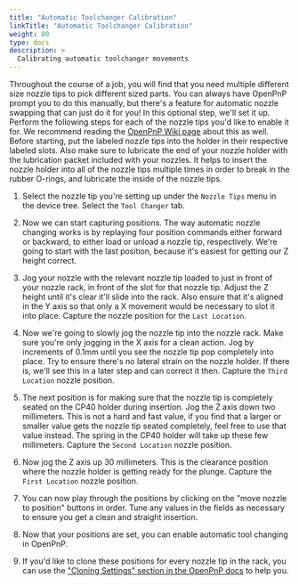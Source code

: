 ```yaml
---
title: "Automatic Toolchanger Calibration"
linkTitle: "Automatic Toolchanger Calibration"
weight: 80
type: docs
description: >
  Calibrating automatic toolchanger movements
---
```


Throughout the course of a job, you will find that you need multiple different size nozzle tips to pick different sized parts. You can always have OpenPnP prompt you to do this manually, but there's a feature for automatic nozzle swapping that can just do it for you! In this optional step, we'll set it up. Perform the following steps for each of the nozzle tips you'd like to enable it for. We recommend reading the [OpenPnP Wiki page](https://github.com/openpnp/openpnp/wiki/Nozzle-Tip-Changer) about this as well. Before starting, put the labeled nozzle tips into the holder in their respective labeled slots. Also make sure to lubricate the end of your nozzle holder with the lubrication packet included with your nozzles. It helps to insert the nozzle holder into all of the nozzle tips multiple times in order to break in the rubber O-rings, and lubricate the inside of the nozzle tips.

1. Select the nozzle tip you're setting up under the `Nozzle Tips` menu in the device tree. Select the `Tool Changer` tab.

2. Now we can start capturing positions. The way automatic nozzle changing works is by replaying four position commands either forward or backward, to either load or unload a nozzle tip, respectively. We're going to start with the last position, because it's easiest for getting our Z height correct.

3. Jog your nozzle with the relevant nozzle tip loaded to just in front of your nozzle rack, in front of the slot for that nozzle tip. Adjust the Z height until it's clear it'll slide into the rack. Also ensure that it's aligned in the Y axis so that only a X movement would be necessary to slot it into place. Capture the nozzle position for the `Last Location`.

4. Now we're going to slowly jog the nozzle tip into the nozzle rack. Make sure you're only jogging in the X axis for a clean action. Jog by increments of 0.1mm until you see the nozzle tip pop completely into place. Try to ensure there's no lateral strain on the nozzle holder. If there is, we'll see this in a later step and can correct it then. Capture the `Third Location` nozzle position.

5. The next position is for making sure that the nozzle tip is completely seated on the CP40 holder during insertion. Jog the Z axis down two millimeters. This is not a hard and fast value, if you find that a larger or smaller value gets the nozzle tip seated completely, feel free to use that value instead. The spring in the CP40 holder will take up these few millimeters. Capture the `Second Location` nozzle position.

6. Now jog the Z axis up 30 millimeters. This is the clearance position where the nozzle holder is getting ready for the plunge. Capture the `First Location` nozzle position.

7. You can now play through the positions by clicking on the "move nozzle to position" buttons in order. Tune any values in the fields as necessary to ensure you get a clean and straight insertion.

8. Now that your positions are set, you can enable automatic tool changing in OpenPnP.

9. If you'd like to clone these positions for every nozzle tip in the rack, you can use the ["Cloning Settings" section in the OpenPnP docs](https://github.com/openpnp/openpnp/wiki/Nozzle-Tip-Changer#cloning-settings) to help you.
